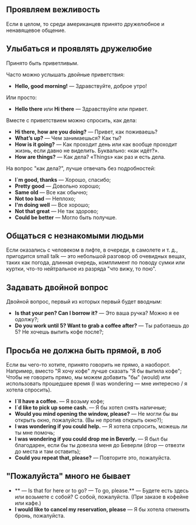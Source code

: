 ## Проявляем вежливость

Если в целом, то среди американцев принято дружелюбное и ненавящевое общение.

## Улыбаться и проявлять дружелюбие

Принято быть приветливым. 

Часто можно услышать двойные приветствия:

* **Hello, good morning!**  — Здравствуйте, доброе утро!

Или просто: 

* **Hello there** или **Hi there** — Здравствуйте или привет.

Вместе с приветствием можно спросить, как дела:

* **Hi there, how are you doing?** — Привет, как поживаешь?
* **What’s up?**  — Чем занимаешься? Как ты?
* **How is it going?** — Как проходит день или как вообще проходит жизнь, если давно не виделить. Буквально: «как идёт?».
* **How are things?** — Как дела? «Things» как раз и есть дела.

На вопрос "как дела?", лучше отвечать без подробностей:

* **I`m good, thanks** — Хорошо, спасибо;
* **Pretty good** — Довольно хорошо;
* **Same old** — Все как обычно;
* **Not too bad** —  Неплохо;
* **I'm doing well** — Все хорошо;
* **Not that great** — Не так здорово;
* **Could be better** — Могло быть получше.

## Общаться с незнакомыми людьми

Если оказались с человеком в лифте, в очереди, в самолете и т. д., пригодится small talk — это 
небольшой разговор об очевидных вещах, таких как погода, длинная очередь, комплимент по поводу сумки или куртки,
что-то нейтральное из разряда "что вижу, то пою".

## Задавать двойной вопрос

Двойной вопрос, первый из которых первый будет вводным:

* **Is that your pen? Can I borrow it?** — Это ваша ручка? Можно я ее одолжу?;
* **Do you work until 5? Want to grab a coffee after?** — Ты работаешь до 5? Не хочешь выпить кофе после?;

## Просьба не должна быть прямой, в лоб

Если вы чего-то хотите, принято говорить не прямо, а наоборот. Например, вместо "Я хочу кофе" лучше сказать "Я бы выпила кофе";
Чтобы не говорить прямо, мы можем добавить "бы" (would) или использовать прошедшее время (I was wondering — мне интересно / я хотела спросить). 

* **I`ll have a coffee.** — Я возьму кофе;
* **I`d like to pick up some cash.** — Я бы хотел снять наличные;
* **Would you mind opening the window, please?** — Не могли бы вы открыть окно, пожалуйста. (Вы не против открыть окно?);
* **I was wondering if you could help.** — Я хотела спросить, можешь ли ты мне помочь;
* **I was wondering if you could drop me in Beverly.** — Я был бы благодарен, если бы ты довезла меня до Беверли (drop — отвезти до места и там оставить);
* **Could you repeat that, please?** — Повторите это, пожалуйста.

## "Пожалуйста" много не бывает

* ** — Is that for here or to go? — To go, please.** — Будете есть здесь или возьмете с собой? С собой, пожалуйста. (При заказе в кофейне или кафе.)
* **I would like to cancel my reservation, please** — Я бы хотела отменить бронь, пожалуйста.



